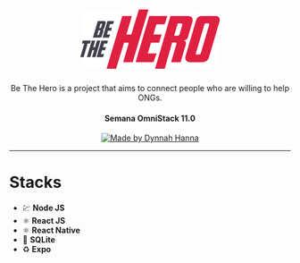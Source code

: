 <h1 align="center">
    <img alt="BeTheHero" title="#BeTheHero" src="https://github.com/dynnah/BeTheHero/blob/master/frontend/src/assets/logo.svg" width="250px" />
</h1>
<p align="center">Be The Hero is a project that aims to connect people who are willing to help ONGs.</p>
<h4 align="center"> 
	Semana OmniStack 11.0
</h4>

<p align="center">
   <a href="https://github.com/dynnah">
      <img alt="Made by Dynnah Hanna" src="https://img.shields.io/badge/Made%20by-Dynnah%20Hanna-lightpink">
   </a>
</p>

-----

# Stacks

- 💹 **Node JS** 
- ⚛️ **React JS** 
- ⚛️ **React Native** 
- 📄 **SQLite** 
- ♻️ **Expo** 

